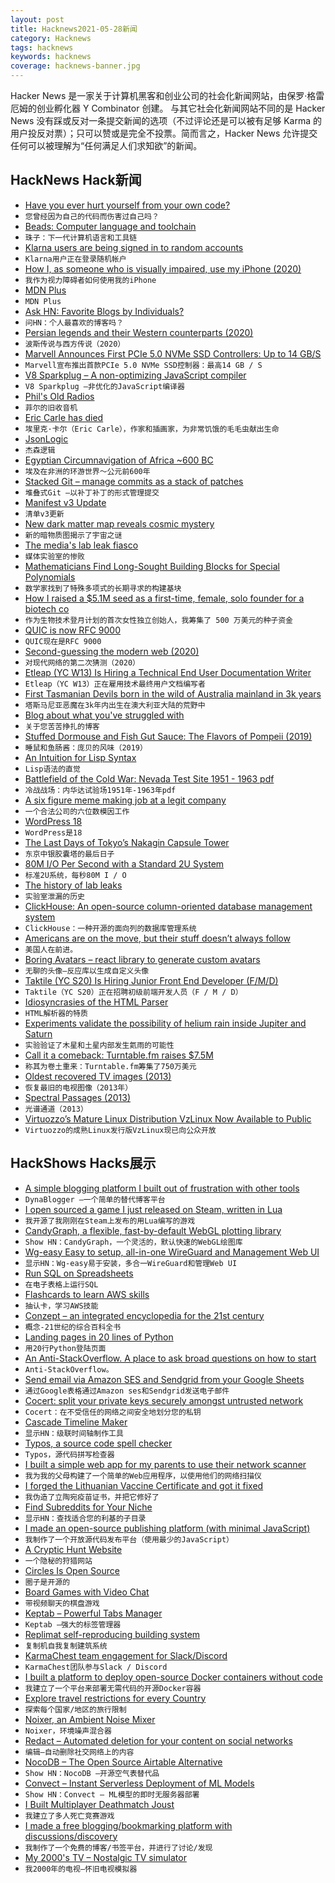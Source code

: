 ```yaml
---
layout: post
title: Hacknews2021-05-28新闻
category: Hacknews
tags: hacknews
keywords: hacknews
coverage: hacknews-banner.jpg
---
```


Hacker News 是一家关于计算机黑客和创业公司的社会化新闻网站，由保罗·格雷厄姆的创业孵化器 Y Combinator 创建。
与其它社会化新闻网站不同的是 Hacker News 没有踩或反对一条提交新闻的选项（不过评论还是可以被有足够 Karma 的用户投反对票）；只可以赞或是完全不投票。简而言之，Hacker News 允许提交任何可以被理解为“任何满足人们求知欲”的新闻。

## HackNews Hack新闻


- [Have you ever hurt yourself from your own code?](https://blog.nikitas.link/have-you-ever-hurt-yourself-from-your-own-code)
- `您曾经因为自己的代码而伤害过自己吗？`
- [Beads: Computer language and toolchain](https://beadslang.org/the-beads-project)
- `珠子：下一代计算机语言和工具链`
- [Klarna users are being signed in to random accounts](https://twitter.com/esraefe/status/1397842160607711232)
- `Klarna用户正在登录随机帐户`
- [How I, as someone who is visually impaired, use my iPhone (2020)](https://twitter.com/Kristy_Viers/status/1287189581926981634)
- `我作为视力障碍者如何使用我的iPhone`
- [MDN Plus](https://developer.mozilla.org/en/plus)
- `MDN Plus`
- [Ask HN: Favorite Blogs by Individuals?](item?id=27302195)
- `问HN：个人最喜欢的博客吗？`
- [Persian legends and their Western counterparts (2020)](https://www.tor.com/2020/07/06/5-persian-legends-and-their-western-counterparts/)
- `波斯传说与西方传说（2020）`
- [Marvell Announces First PCIe 5.0 NVMe SSD Controllers: Up to 14 GB/S](https://www.anandtech.com/show/16703/marvell-announces-first-pcie-50-nvme-ssd-controllers)
- `Marvell宣布推出首款PCIe 5.0 NVMe SSD控制器：最高14 GB / S`
- [V8 Sparkplug – A non-optimizing JavaScript compiler](https://v8.dev/blog/sparkplug)
- `V8 Sparkplug –非优化的JavaScript编译器`
- [Phil's Old Radios](https://antiqueradio.org/welcome.htm)
- `菲尔的旧收音机`
- [Eric Carle has died](https://www.washingtonpost.com/local/obituaries/eric-carle-dead/2021/05/26/cbb39414-2234-11e4-8593-da634b334390_story.html)
- `埃里克·卡尔（Eric Carle），作家和插画家，为非常饥饿的毛毛虫献出生命`
- [JsonLogic](https://jsonlogic.com/)
- `杰森逻辑`
- [Egyptian Circumnavigation of Africa ~600 BC](https://www.livius.org/sources/content/herodotus/herodotus-on-the-first-circumnavigation-of-africa/)
- `埃及在非洲的环游世界〜公元前600年`
- [Stacked Git – manage commits as a stack of patches](https://stacked-git.github.io/)
- `堆叠式Git –以补丁补丁的形式管理提交`
- [Manifest v3 Update](https://blog.mozilla.org/addons/2021/05/27/manifest-v3-update/)
- `清单v3更新`
- [New dark matter map reveals cosmic mystery](https://www.bbc.com/news/science-environment-57244708)
- `新的暗物质图揭示了宇宙之谜`
- [The media's lab leak fiasco](https://www.slowboring.com/p/the-medias-lab-leak-fiasco)
- `媒体实验室的惨败`
- [Mathematicians Find Long-Sought Building Blocks for Special Polynomials](https://www.quantamagazine.org/mathematicians-find-polynomial-building-blocks-hilbert-sought-20210525)
- `数学家找到了特殊多项式的长期寻求的构建基块`
- [How I raised a $5.1M seed as a first-time, female, solo founder for a biotech co](https://www.celinehh.com/seed-raise-how-to)
- `作为生物技术登月计划的首次女性独立创始人，我筹集了 500 万美元的种子资金`
- [QUIC is now RFC 9000](https://www.fastly.com/blog/quic-is-now-rfc-9000)
- `QUIC现在是RFC 9000`
- [Second-guessing the modern web (2020)](https://macwright.com/2020/05/10/spa-fatigue.html)
- `对现代网络的第二次猜测（2020）`
- [Etleap (YC W13) Is Hiring a Technical End User Documentation Writer](item?id=27310586)
- `Etleap（YC W13）正在雇用技术最终用户文档编写者`
- [First Tasmanian Devils born in the wild of Australia mainland in 3k years](https://www.reuters.com/world/asia-pacific/first-tasmanian-devils-born-wild-australia-mainland-3000-years-2021-05-26/)
- `塔斯马尼亚恶魔在3k年内出生在澳大利亚大陆的荒野中`
- [Blog about what you've struggled with](https://jvns.ca/blog/2021/05/24/blog-about-what-you-ve-struggled-with/)
- `关于您苦苦挣扎的博客`
- [Stuffed Dormouse and Fish Gut Sauce: The Flavors of Pompeii (2019)](https://www.nytimes.com/2019/08/07/arts/design/rome-food-last-supper-in-pompeii.html)
- `睡鼠和鱼肠酱：庞贝的风味（2019）`
- [An Intuition for Lisp Syntax](https://stopa.io/post/265?repost=true)
- `Lisp语法的直觉`
- [Battlefield of the Cold War: Nevada Test Site 1951 - 1963 pdf](https://www.osti.gov/opennet/servlets/purl/969352.pdf)
- `冷战战场：内华达试验场1951年-1963年pdf`
- [A six figure meme making job at a legit company](https://twitter.com/nateliason/status/1397719837204418561)
- `一个合法公司的六位数模因工作`
- [WordPress 18](https://ma.tt/2021/05/wordpress-18/)
- `WordPress是18`
- [The Last Days of Tokyo’s Nakagin Capsule Tower](https://japan-forward.com/goodbye-to-the-future-the-last-days-of-tokyos-nakagin-capsule-tower/)
- `东京中银胶囊塔的最后日子`
- [80M I/O Per Second with a Standard 2U System](https://spdk.io/news/2021/05/06/nvme-80m-iops/)
- `标准2U系统，每秒80M I / O`
- [The history of lab leaks](https://www.bloomberg.com/opinion/articles/2021-05-27/covid-19-and-lab-leak-history-smallpox-h1n1-sars)
- `实验室泄漏的历史`
- [ClickHouse: An open-source column-oriented database management system](https://github.com/ClickHouse/ClickHouse)
- `ClickHouse：一种开源的面向列的数据库管理系统`
- [Americans are on the move, but their stuff doesn’t always follow](https://www.wsj.com/articles/americans-are-on-the-move-their-stuff-doesnt-always-follow-11622050745)
- `美国人在前进。`
- [Boring Avatars – react library to generate custom avatars](https://boringavatars.com/)
- `无聊的头像–反应库以生成自定义头像`
- [Taktile (YC S20) Is Hiring Junior Front End Developer (F/M/D)](https://www.workatastartup.com/jobs/44231)
- `Taktile（YC S20）正在招聘初级前端开发人员（F / M / D）`
- [Idiosyncrasies of the HTML Parser](https://htmlparser.info/)
- `HTML解析器的特质`
- [Experiments validate the possibility of helium rain inside Jupiter and Saturn](https://phys.org/news/2021-05-validate-possibility-helium-jupiter-saturn.html)
- `实验验证了木星和土星内部发生氦雨的可能性`
- [Call it a comeback: Turntable.fm raises $7.5M](https://techcrunch.com/2021/05/25/call-it-a-comeback-turntable-fm-raises-7-5m/)
- `称其为卷土重来：Turntable.fm筹集了750万美元`
- [Oldest recovered TV images (2013)](http://www.tvdawn.com/earliest-tv/phonovision-experiments-1927-28/the-recovered-images/)
- `恢复最旧的电视图像（2013年）`
- [Spectral Passages (2013)](http://theappendix.net/issues/2013/4/spectral-passages)
- `光谱通道（2013）`
- [Virtuozzo’s Mature Linux Distribution VzLinux Now Available to Public](https://www.virtuozzo.com/connect/details/blog/view/virtuozzos-mature-linux-distribution-vzlinux-now-available-to-public.html)
- `Virtuozzo的成熟Linux发行版VzLinux现已向公众开放`


## HackShows Hacks展示

- [ A simple blogging platform I built out of frustration with other tools](https://www.dynablogger.com/)
- `DynaBlogger –一个简单的替代博客平台`
- [ I open sourced a game I just released on Steam, written in Lua](https://github.com/a327ex/SNKRX)
- `我开源了我刚刚在Steam上发布的用Lua编写的游戏`
- [ CandyGraph, a flexible, fast-by-default WebGL plotting library](https://github.com/wwwtyro/candygraph)
- `Show HN：CandyGraph，一个灵活的，默认快速的WebGL绘图库`
- [ Wg-easy Easy to setup, all-in-one WireGuard and Management Web UI](https://github.com/WeeJeWel/wg-easy/blob/master/README.md)
- `显示HN：Wg-easy易于安装，多合一WireGuard和管理Web UI`
- [ Run SQL on Spreadsheets](https://spanrr.com/)
- `在电子表格上运行SQL`
- [ Flashcards to learn AWS skills](https://cloudbite.attejuvonen.fi/)
- `抽认卡，学习AWS技能`
- [ Conzept – an integrated encyclopedia for the 21st century](https://conze.pt/explore)
- `概念-21世纪的综合百科全书`
- [ Landing pages in 20 lines of Python](https://github.com/true3dco/splashgen)
- `用20行Python登陆页面`
- [ An Anti-StackOverflow. A place to ask broad questions on how to start](item?id=27262878)
- `Anti-StackOverflow。`
- [ Send email via Amazon SES and Sendgrid from your Google Sheets](https://www.sendsimple.app)
- `通过Google表格通过Amazon ses和Sendgrid发送电子邮件`
- [ Cocert: split your private keys securely amongst untrusted network](https://github.com/Dentrax/cocert)
- `Cocert：在不受信任的网络之间安全地划分您的私钥`
- [ Cascade Timeline Maker](https://cascade.page)
- `显示HN：级联时间轴制作工具`
- [ Typos, a source code spell checker](https://github.com/crate-ci/typos)
- `Typos，源代码拼写检查器`
- [ I built a simple web app for my parents to use their network scanner](https://github.com/babolivier/scanner)
- `我为我的父母构建了一个简单的Web应用程序，以使用他们的网络扫描仪`
- [ I forged the Lithuanian Vaccine Certificate and got it fixed](https://tadas.varanauskas.lt/posts/forging-lithuanian-vaccine-certificate)
- `我伪造了立陶宛疫苗证书，并把它修好了`
- [ Find Subreddits for Your Niche](https://www.findareddit.com/)
- `显示HN：查找适合您的利基的子目录`
- [ I made an open-source publishing platform (with minimal JavaScript)](https://zentrum.alles.cx/this-is-zentrum-mv9wfrw)
- `我制作了一个开放源代码发布平台（使用最少的JavaScript）`
- [ A Cryptic Hunt Website](item?id=27292022)
- `一个隐秘的狩猎网站`
- [ Circles Is Open Source](https://github.com/KombuchaPrivacy/circles-ios)
- `圈子是开源的`
- [ Board Games with Video Chat](item?id=27295004)
- `带视频聊天的棋盘游戏`
- [ Keptab – Powerful Tabs Manager](item?id=27292097)
- `Keptab –强大的标签管理器`
- [ Replimat self-reproducing building system](https://wiki.replimat.org/wiki/Main_Page)
- `复制机自我复制建筑系统`
- [ KarmaChest team engagement for Slack/Discord](https://github.com/jcraigk/karmachest)
- `KarmaChest团队参与Slack / Discord`
- [ I built a platform to deploy open-source Docker containers without code](item?id=27298379)
- `我建立了一个平台来部署无需代码的开源Docker容器`
- [ Explore travel restrictions for every Country](https://airheart.com/travel-bans)
- `探索每个国家/地区的旅行限制`
- [ Noixer, an Ambient Noise Mixer](https://abetusk.github.io/noixer/)
- `Noixer，环境噪声混合器`
- [ Redact – Automated deletion for your content on social networks](https://redact.dev/?hn)
- `编辑–自动删除社交网络上的内容`
- [ NocoDB – The Open Source Airtable Alternative](https://github.com/nocodb/nocodb)
- `Show HN：NocoDB –开源空气表替代品`
- [ Convect – Instant Serverless Deployment of ML Models](https://convect.ml)
- `Show HN：Convect – ML模型的即时无服务器部署`
- [ I Built Multiplayer Deathmatch Joust](https://joust.life/)
- `我建立了多人死亡竞赛游戏`
- [ I made a free blogging/bookmarking platform with discussions/discovery](http://wndr.xyz)
- `我制作了一个免费的博客/书签平台，并进行了讨论/发现`
- [ My 2000's TV – Nostalgic TV simulator](https://my00stv.com/)
- `我2000年的电视–怀旧电视模拟器`


